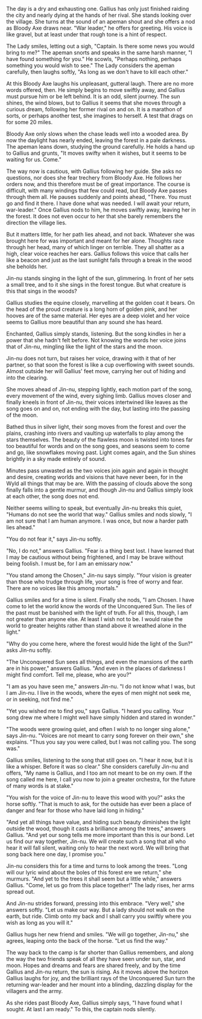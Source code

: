 The day is a dry and exhausting one. Gallius has only just finished raiding the city and nearly dying at the hands of her rival. She stands looking over the village. She turns at the sound of an apeman shout and she offers a nod as Bloody Axe draws near. "War leader," he offers for greeting. His voice is like gravel, but at least under that rough tone is a hint of respect.

The Lady smiles, letting out a sigh, "Captain. Is there some news you would bring to me?" The apeman snorts and speaks in the same harsh manner, "I have found something for you." He scowls, "Perhaps nothing, perhaps something you would wish to see." The Lady considers the apeman carefully, then laughs softly, "As long as we don't have to kill each other."

At this Bloody Axe laughs his unpleasant, gutteral laugh. There are no more words offered, then. He simply begins to move swiftly away, and Gallius must pursue him or be left behind. It is an odd, silent journey. The sun shines, the wind blows, but to Gallius it seems that she moves through a curious dream, following her former rival on and on. It is a marathon of sorts, or perhaps another test, she imagines to herself. A test that drags on for some 20 miles.

Bloody Axe only slows when the chase leads well into a wooded area. By now the daylight has nearly ended, leaving the forest in a pale darkness. The apeman leans down, studying the ground carefully. He holds a hand up to Gallius and grunts, "It moves swifty when it wishes, but it seems to be waiting for us. Come."

The way now is cautious, with Gallius following her guide. She asks no questions, nor does she fear trechery from Bloody Axe. He follows her orders now, and this therefore must be of great importance. The course is difficult, with many windings that few could read, but Bloody Axe passes through them all. He pauses suddenly and points ahead, "There. You must go and find it there. I have done what was needed. I will await your return, war-leader." Once Gallius nods to him, he moves swiftly away, leaving her in the forest. It does not even occur to her that she barely remembers the direction the village lies.

But it matters little, for her path lies ahead, and not back. Whatever she was brought here for was important and meant for her alone. Thoughts race through her head, many of which linger on terrible. They all shatter as a high, clear voice reaches her ears. Gallius follows this voice that calls her like a beacon and just as the last sunlight falls through a break in the wood she beholds her.

Jin-nu stands singing in the light of the sun, glimmering. In front of her sets a small tree, and to it she sings in the forest tongue. But what creature is this that sings in the woods?

Gallius studies the equine closely, marvelling at the golden coat it bears. On the head of the proud creature is a long horn of golden pink, and her hooves are of the same material. Her eyes are a deep violet and her voice seems to Gallius more beautiful than any sound she has heard.

Enchanted, Gallius simply stands, listening. But the song kindles in her a power that she hadn't felt before. Not knowing the words her voice joins that of Jin-nu, mingling like the light of the stars and the moon.

Jin-nu does not turn, but raises her voice, drawing with it that of her partner, so that soon the forest is like a cup overflowing with sweet sounds. Almost outside her will Gallius' feet move, carrying her out of hiding and into the clearing.

She moves ahead of Jin-nu, stepping lightly, each motion part of the song, every movement of the wind, every sighing limb. Gallius moves closer and finally kneels in front of Jin-nu, their voices intertwined like leaves as the song goes on and on, not ending with the day, but lasting into the passing of the moon.

Bathed thus in silver light, their song moves from the forest and over the plains, crashing into rivers and vaulting up waterfalls to play among the stars themselves. The beauty of the flawless moon is twisted into tones far too beautiful for words and on the song goes, and seasons seem to come and go, like snowflakes moving past. Light comes again, and the Sun shines brightly in a sky made entirely of sound.

Minutes pass unwasted as the two voices join again and again in thought and desire, creating worlds and visions that have never been, for in the Wyld all things that may be are. With the passing of clouds above the song finally falls into a gentle murmur, and though Jin-nu and Gallius simply look at each other, the song does not end.

Neither seems willing to speak, but eventually Jin-nu breaks this quiet, "Humans do not see the world that way." Gallius smiles and nods slowly, "I am not sure that I am human anymore. I was once, but now a harder path lies ahead."

"You do not fear it," says Jin-nu softly.

"No, I do not," answers Gallius. "Fear is a thing best lost. I have learned that I may be cautious without being frightened, and I may be brave without being foolish. I must be, for I am an emissary now."

"You stand among the Chosen," Jin-nu says simply. "Your vision is greater than those who trudge through life, your song is free of worry and fear. There are no voices like this among mortals."

Gallius smiles and for a time is silent. Finally she nods, "I am Chosen. I have come to let the world know the words of the Unconquered Sun. The lies of the past must be banished with the light of truth. For all this, though, I am not greater than anyone else. At least I wish not to be. I would raise the world to greater heights rather than stand above it wreathed alone in the light."

"Why do you come here, where the forest would hide the light of the Sun?" asks Jin-nu softly.

"The Unconquered Sun sees all things, and even the mansions of the earth are in his power," answers Gallius. "And even in the places of darkness I might find comfort. Tell me, please, who are you?"

"I am as you have seen me," answers Jin-nu. "I do not know what I was, but I am Jin-nu. I live in the woods, where the eyes of men might not seek me, or in seeking, not find me."

"Yet you wished me to find you," says Gallius. "I heard you calling. Your song drew me where I might well have simply hidden and stared in wonder."

"The woods were growing quiet, and often I wish to no longer sing alone," says Jin-nu. "Voices are not meant to carry song forever on their own," she explains. "Thus you say you were called, but I was not calling you. The song was."

Gallius smiles, listening to the song that still goes on. "I hear it now, but it is like a whisper. Before it was so clear." She considers carefully Jin-nu and offers, "My name is Gallius, and I too am not meant to be on my own. If the song called me here, I call you now to join a greater orchestra, for the future of many words is at stake."

"You wish for the voice of Jin-nu to leave this wood with you?" asks the horse softly. "That is much to ask, for the outside has ever been a place of danger and fear for those who have laid long in hiding."

"And yet all things have value, and hiding such beauty diminishes the light outside the wood, though it casts a brilliance among the trees," answers Gallius. "And yet our song tells me more important than this is our bond. Let us find our way together, Jin-nu. We will create such a song that all who hear it will fall silent, waiting only to hear the next word. We will bring that song back here one day, I promise you."

Jin-nu considers this for a time and turns to look among the trees. "Long will our lyric wind about the boles of this forest ere we return," she murmurs. "And yet to the trees it shall seem but a little while," answers Gallius. "Come, let us go from this place together!" The lady rises, her arms spread out.

And Jin-nu strides forward, pressing into this embrace. "Very well," she answers softly. "Let us make our way. But a lady should not walk on the earth, but ride. Climb onto my back and I shall carry you swiftly where you wish as long as you will it."

Gallius hugs her new friend and smiles. "We will go together, Jin-nu," she agrees, leaping onto the back of the horse. "Let us find the way."

The way back to the camp is far shorter than Gallius remembers, and along the way the two friends speak of all they have seen under sun, star, and moon. Hopes and dreams and fears are shared freely, and by the time Gallius and Jin-nu return, the sun is rising. As it moves above the horizon Gallius laughs for joy, and the brilliant rays of the Unconquered Sun turn the returning war-leader and her mount into a blinding, dazzling display for the villagers and the army.

As she rides past Bloody Axe, Gallius simply says, "I have found what I sought. At last I am ready." To this, the captain nods silently.
